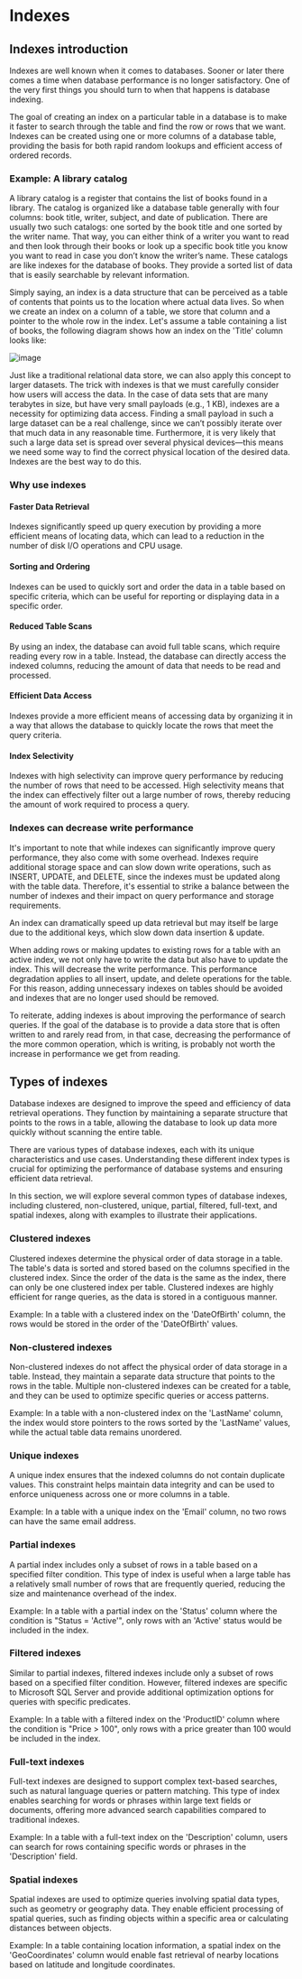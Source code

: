 # Indexes

## Indexes introduction

Indexes are well known when it comes to databases. Sooner or later there comes a time when database performance is no longer satisfactory. One of the very first things you should turn to when that happens is database indexing.

The goal of creating an index on a particular table in a database is to make it faster to search through the table and find the row or rows that we want. Indexes can be created using one or more columns of a database table, providing the basis for both rapid random lookups and efficient access of ordered records.

### Example: A library catalog

A library catalog is a register that contains the list of books found in a library. The catalog is organized like a database table generally with four columns: book title, writer, subject, and date of publication. There are usually two such catalogs: one sorted by the book title and one sorted by the writer name. That way, you can either think of a writer you want to read and then look through their books or look up a specific book title you know you want to read in case you don’t know the writer’s name. These catalogs are like indexes for the database of books. They provide a sorted list of data that is easily searchable by relevant information.

Simply saying, an index is a data structure that can be perceived as a table of contents that points us to the location where actual data lives. So when we create an index on a column of a table, we store that column and a pointer to the whole row in the index. Let's assume a table containing a list of books, the following diagram shows how an index on the 'Title' column looks like:

![image](https://github.com/user-attachments/assets/ea3b5027-3b9f-4ae7-a668-701608a60042)

Just like a traditional relational data store, we can also apply this concept to larger datasets. The trick with indexes is that we must carefully consider how users will access the data. In the case of data sets that are many terabytes in size, but have very small payloads (e.g., 1 KB), indexes are a necessity for optimizing data access. Finding a small payload in such a large dataset can be a real challenge, since we can’t possibly iterate over that much data in any reasonable time. Furthermore, it is very likely that such a large data set is spread over several physical devices—this means we need some way to find the correct physical location of the desired data. Indexes are the best way to do this.

### Why use indexes

#### Faster Data Retrieval

Indexes significantly speed up query execution by providing a more efficient means of locating data, which can lead to a reduction in the number of disk I/O operations and CPU usage.

#### Sorting and Ordering

Indexes can be used to quickly sort and order the data in a table based on specific criteria, which can be useful for reporting or displaying data in a specific order.

#### Reduced Table Scans

By using an index, the database can avoid full table scans, which require reading every row in a table. Instead, the database can directly access the indexed columns, reducing the amount of data that needs to be read and processed.

#### Efficient Data Access

Indexes provide a more efficient means of accessing data by organizing it in a way that allows the database to quickly locate the rows that meet the query criteria.

#### Index Selectivity

Indexes with high selectivity can improve query performance by reducing the number of rows that need to be accessed. High selectivity means that the index can effectively filter out a large number of rows, thereby reducing the amount of work required to process a query.

### Indexes can decrease write performance

It's important to note that while indexes can significantly improve query performance, they also come with some overhead. Indexes require additional storage space and can slow down write operations, such as INSERT, UPDATE, and DELETE, since the indexes must be updated along with the table data. Therefore, it's essential to strike a balance between the number of indexes and their impact on query performance and storage requirements.

An index can dramatically speed up data retrieval but may itself be large due to the additional keys, which slow down data insertion & update.

When adding rows or making updates to existing rows for a table with an active index, we not only have to write the data but also have to update the index. This will decrease the write performance. This performance degradation applies to all insert, update, and delete operations for the table. For this reason, adding unnecessary indexes on tables should be avoided and indexes that are no longer used should be removed. 

To reiterate, adding indexes is about improving the performance of search queries. If the goal of the database is to provide a data store that is often written to and rarely read from, in that case, decreasing the performance of the more common operation, which is writing, is probably not worth the increase in performance we get from reading.

## Types of indexes

Database indexes are designed to improve the speed and efficiency of data retrieval operations. They function by maintaining a separate structure that points to the rows in a table, allowing the database to look up data more quickly without scanning the entire table.

There are various types of database indexes, each with its unique characteristics and use cases. Understanding these different index types is crucial for optimizing the performance of database systems and ensuring efficient data retrieval.

In this section, we will explore several common types of database indexes, including clustered, non-clustered, unique, partial, filtered, full-text, and spatial indexes, along with examples to illustrate their applications.

### Clustered indexes

Clustered indexes determine the physical order of data storage in a table. The table's data is sorted and stored based on the columns specified in the clustered index. Since the order of the data is the same as the index, there can only be one clustered index per table. Clustered indexes are highly efficient for range queries, as the data is stored in a contiguous manner.

Example: In a table with a clustered index on the 'DateOfBirth' column, the rows would be stored in the order of the 'DateOfBirth' values.

### Non-clustered indexes

Non-clustered indexes do not affect the physical order of data storage in a table. Instead, they maintain a separate data structure that points to the rows in the table. Multiple non-clustered indexes can be created for a table, and they can be used to optimize specific queries or access patterns.

Example: In a table with a non-clustered index on the 'LastName' column, the index would store pointers to the rows sorted by the 'LastName' values, while the actual table data remains unordered.

### Unique indexes

A unique index ensures that the indexed columns do not contain duplicate values. This constraint helps maintain data integrity and can be used to enforce uniqueness across one or more columns in a table.

Example: In a table with a unique index on the 'Email' column, no two rows can have the same email address.

### Partial indexes

A partial index includes only a subset of rows in a table based on a specified filter condition. This type of index is useful when a large table has a relatively small number of rows that are frequently queried, reducing the size and maintenance overhead of the index.

Example: In a table with a partial index on the 'Status' column where the condition is "Status = 'Active'", only rows with an 'Active' status would be included in the index.

### Filtered indexes

Similar to partial indexes, filtered indexes include only a subset of rows based on a specified filter condition. However, filtered indexes are specific to Microsoft SQL Server and provide additional optimization options for queries with specific predicates.

Example: In a table with a filtered index on the 'ProductID' column where the condition is "Price > 100", only rows with a price greater than 100 would be included in the index.

### Full-text indexes

Full-text indexes are designed to support complex text-based searches, such as natural language queries or pattern matching. This type of index enables searching for words or phrases within large text fields or documents, offering more advanced search capabilities compared to traditional indexes.

Example: In a table with a full-text index on the 'Description' column, users can search for rows containing specific words or phrases in the 'Description' field.

### Spatial indexes

Spatial indexes are used to optimize queries involving spatial data types, such as geometry or geography data. They enable efficient processing of spatial queries, such as finding objects within a specific area or calculating distances between objects.

Example: In a table containing location information, a spatial index on the 'GeoCoordinates' column would enable fast retrieval of nearby locations based on latitude and longitude coordinates.

